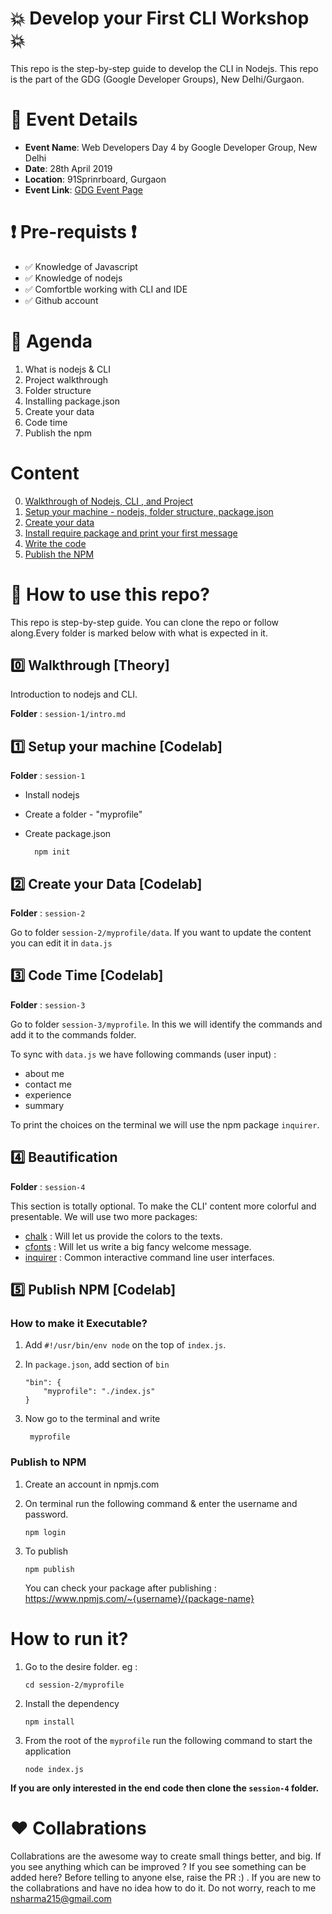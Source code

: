 # :boom: Develop your First CLI Workshop :boom:

This repo is the step-by-step guide to develop the CLI in Nodejs. This repo is the part of the GDG (Google Developer Groups), New Delhi/Gurgaon.

# :calendar: Event Details

- **Event Name**: Web Developers Day 4 by Google Developer Group, New Delhi
- **Date**: 28th April 2019
- **Location**: 91Sprinrboard, Gurgaon
- **Event Link**: [GDG Event Page](https://www.meetup.com/GDGNewDelhi/events/260830507/)

# :heavy_exclamation_mark: Pre-requists :heavy_exclamation_mark:

- :white_check_mark: Knowledge of Javascript
- :white_check_mark: Knowledge of nodejs
- :white_check_mark: Comfortble working with CLI and IDE
- :white_check_mark: Github account

# :memo: Agenda

1. What is nodejs & CLI
2. Project walkthrough
3. Folder structure
4. Installing package.json
5. Create your data
6. Code time
7. Publish the npm

# Content

0. [Walkthrough of Nodejs, CLI , and Project](#zero-walkthrough-theory)
1. [Setup your machine - nodejs, folder structure, package.json](#one-setup-your-machine-codelab)
1. [Create your data](#two-create-your-data-codelab)
1. [Install require package and print your first message](#three-code-time-codelab)
1. [Write the code](#four-beautification)
1. [Publish the NPM](#five-publish-npm-codelab)

# :bell: How to use this repo?

This repo is step-by-step guide. You can clone the repo or follow along.Every folder is marked
below with what is expected in it.

## :zero: Walkthrough [Theory]

Introduction to nodejs and CLI.

**Folder** : `session-1/intro.md`

## :one: Setup your machine [Codelab]

**Folder** : `session-1`

- Install nodejs
- Create a folder - "myprofile"
- Create package.json

        npm init

## :two: Create your Data [Codelab]

**Folder** : `session-2`

Go to folder `session-2/myprofile/data`.
If you want to update the content you can edit it in `data.js`

## :three: Code Time [Codelab]

**Folder** : `session-3`

Go to folder `session-3/myprofile`.
In this we will identify the commands and add it to the commands folder.

To sync with `data.js` we have following commands (user input) :

- about me
- contact me
- experience
- summary

To print the choices on the terminal we will use the npm package `inquirer`.

## :four: Beautification

**Folder** : `session-4`

This section is totally optional.
To make the CLI' content more colorful and presentable. We will use two more packages:

- [chalk](https://www.npmjs.com/package/chalk) : Will let us provide the colors to the texts.
- [cfonts](https://www.npmjs.com/package/cfonts) : Will let us write a big fancy welcome message.
- [inquirer](https://www.npmjs.com/package/inquirer) : Common interactive command line user interfaces.

## :five: Publish NPM [Codelab]

### How to make it Executable?

1.  Add `#!/usr/bin/env node` on the top of `index.js`.
2.  In `package.json`, add section of `bin`

        "bin": {
            "myprofile": "./index.js"
        }

3.  Now go to the terminal and write

         myprofile

### Publish to NPM

1.  Create an account in npmjs.com
2.  On terminal run the following command & enter the username and password.

        npm login

3.  To publish

        npm publish

    You can check your package after publishing : https://www.npmjs.com/~{username}/{package-name}

# How to run it?

1.  Go to the desire folder. eg :

        cd session-2/myprofile

2.  Install the dependency

        npm install

3.  From the root of the `myprofile` run the following command to start the application

        node index.js

**If you are only interested in the end code then clone the `session-4` folder.**

# :hearts: Collabrations

Collabrations are the awesome way to create small things better, and big. If you see anything which can be improved ? If you see something can be added here? Before telling to anyone else, raise the PR :) . If you are new to the collabrations and have no idea how to do it. Do not worry, reach to me nsharma215@gmail.com
